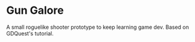 # Gun Galore
A small roguelike shooter prototype to keep learning game dev. Based on GDQuest's tutorial.
